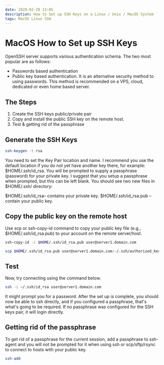 ```yaml
---
date: 2020-02-20 13:05
description: How to Set up SSH Keys on a Linux / Unix / MacOS System
tags: MacOS Linux SSH
---
```

# MacOS How to Set up SSH Keys

OpenSSH server supports various authentication schema. The two most popular are as follows:

- Passwords based authentication
- Public key based authentication. It is an alternative security method to using passwords. This method is recommended on a VPS, cloud, dedicated or even home based server.

## The Steps
1. Create the SSH keys public/private pair
2. Copy and install the public SSH key on the remote host.
3. Test & getting rid of the passphrase

## Generate the SSH Keys

```zsh
ssh-keygen -t rsa
```

You need to set the Key Pair location and name. I recommend you use the default location if you do not yet have another key there, for example: $HOME/.ssh/id_rsa. You will be prompted to supply a passphrase (password) for your private key. I suggest that you setup a passphrase when prompted, but this can be left blank. You should see two new files in $HOME/.ssh/ directory:

$HOME/.ssh/id_rsa– contains your private key.
$HOME/.ssh/id_rsa.pub – contain your public key.


## Copy the public key on the remote host

Use scp or ssh-copy-id command to copy your public key file (e.g., $HOME/.ssh/id_rsa.pub) to your account on the remote server/host.

```zsh
ssh-copy-id -i $HOME/.ssh/id_rsa.pub user@server1.domain.com
```

```zsh
scp $HOME/.ssh/id_rsa.pub user@server1.domain.com:~/.ssh/authorized_keys
```

## Test 

Now, try connecting using the command below.

```zsh
ssh -i ~/.ssh/id_rsa user@server1.domain.com
```

It might prompt you for a password. After the set up is complete, you should now be able to ssh directly, and if you configured a passphrase, that's what's going to be required. If no passphrase was configured for the SSH keys pair, it will login directly.

## Getting rid of the passphrase

To get rid of a passphrase for the current session, add a passphrase to ssh-agent and you will not be prompted for it when using ssh or scp/sftp/rsync to connect to hosts with your public key. 

```zsh
ssh-add
```

